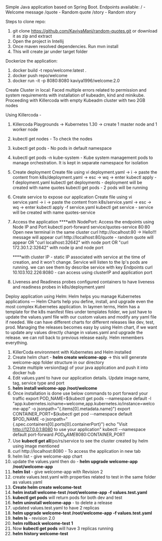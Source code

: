 Simple Java application based on Spring Boot.
Endpoints available: 
/ - Welcome message
/quote - Random quote
/story - Random story

Steps to clone repo:
1. git clone https://github.com/KaviyaMani/random-quotes.git or download it as zip and extract
2. Open the project in Intellij
3. Once maven resolved dependencies. Run mvn install
4. This will create jar under target folder

Dockerize the application:
1. docker build -t repo/welcome:latest .
2. docker push repo/welcome
3. docker run -it -p 8080:8080  kaviya1996/welcome:2.0

Create Cluster in local:
Faced multiple errors related to permission and system requirements with installation of kubeadm, kind and minikube.
Proceeding with Killercoda with empty Kubeadm cluster with two 2GB nodes

Using Killercoda -
1. Killercoda Playgrounds -> Kubernetes 1.30 -> create 1 master node and 1 worker node
2. kubectl get nodes - To check the nodes
3. kubectl get pods - No pods in default namespace
4. kubectl get pods -n kube-system - Kube system management pods to manage orchestration. It is kept in separate namespace for isolation
5. Create deployment
   Create file using vi deployment.yaml -> i -> paste the content from k8s/deployment.yaml -> esc -> wq -> enter
   kubectl apply -f deployment.yaml
   kubectl get deployments - deployment will be created with name quotes
   kubectl get pods - 2 pods will be running
6. Create service to expose our application
   Create file using vi service.yaml -> i -> paste the content from k8s/service.yaml -> esc -> wq -> enter
   kubectl apply -f service.yaml
   kubectl get service - service will be created with name quotes-service
7. Access the application
   ****with NodePort: Access the endpoints using Node IP and Port
   kubectl port-forward service/quotes-service 80:80
   Open new terminal in the same cluster curl http://localhost:80 -> Hello!!! message will appear
   curl http://localhost:80/quote - random quote will appear
   OR
   "curl localhost:32642" with node port 
   OR
   "curl 172.30.1.2:32642" with node ip and node port
   
   ****with cluster IP - static IP associated with service at the time of creation, and it won't change. Service will 
                           listen to the Ip's pods are running. we can see them by describe service with key Endpoints
   curl 10.103.102.226:8080 - can access using clusterIP and application port
8. Liveness and Readiness probes
   configured containers to have liveness and readiness probes in k8s/deployment.yaml 
   


Deploy application using Helm:
Helm helps you manage Kubernetes applications — Helm Charts help you define, install, 
and upgrade even the most complex Kubernetes application. 
In laymen terms, Helm has a template for the k8s manifest files under templates folder, we just have to update 
the values.yaml file with our custom values and modify any yaml file if needed.
We can have different charts for different releases like dev, test, prod.
Managing the releases becomes easy by using Helm chart, if we want to update any values directly change in values.yaml 
and upgrade the release. we can roll back to previous release easily. Helm remembers everything.
1. KillerCoda environment with Kubernetes and Helm installed
2. Create helm chart - **helm create welcome-app** -> this will generate welcome-app folder structure in our directory
3. Create multiple version(tag) of your java application and push it into docker hub
4. Edit values.yaml to have our application details. Update image name, tag, service type and port
5. **helm install welcome-app /root/welcome**
6. Once installation is done use below commands to port forward your traffic
   export POD_NAME=$(kubectl get pods --namespace default -l "app.kubernetes.io/name=welcome,app.kubernetes.io/instance=welcome-app" -o jsonpath="{.items[0].metadata.name}")
   export CONTAINER_PORT=$(kubectl get pod --namespace default $POD_NAME -o jsonpath="{.spec.containers[0].ports[0].containerPort}")
   echo "Visit http://127.0.0.1:8080 to use your application"
   kubectl --namespace default port-forward $POD_NAME 8080:$CONTAINER_PORT
7. Use **kubectl get all**/po/rs/service to see the cluster created by helm using image mentioned
8. curl http://localhost:8080 - To access the application in new tab
9. helm list - give welcome-app chart  
10. update the values.yaml then do - **helm upgrade welcome-app /root/welcome-app**
11. **helm list** - give welcome-app with Revision 2
12. create values.test.yaml with properties related to test in the same folder as values.yaml
13. **Create helm create welcome-test**
14. **helm install welcome-test /root/welcome-app -f values.test.yaml**
15. **kubectl get pods** will return pods for both dev and test
16. **helm uninstall welcome-app** - to delete a release
17. updated values.test.yaml to have 2 replicas
18. **helm upgrade welcome-test /root/welcome-app -f values.test.yaml**
19. **helm ls** - revision 2.0
20. **helm rollback welcome-test 1** 
21. Now **kubectl get pods** will have 3 replicas running
22. **helm history welcome-test**
   


